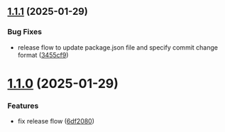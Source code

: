 ## [1.1.1](https://github.com/focusreactive/cms-kit/compare/v1.1.0...v1.1.1) (2025-01-29)


### Bug Fixes

* release flow to update package.json file and specify commit change format ([3455cf9](https://github.com/focusreactive/cms-kit/commit/3455cf90063dded18be50b7eb8af3c5dbdfaa81a))

# [1.1.0](https://github.com/focusreactive/cms-kit/compare/v1.0.0...v1.1.0) (2025-01-29)


### Features

* fix release flow ([6df2080](https://github.com/focusreactive/cms-kit/commit/6df208014e37f54f1e7f174b6afd76d1952ddbf6))
